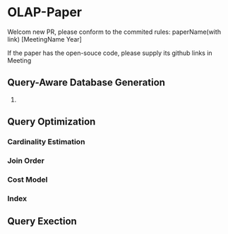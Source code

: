 # OLAP-Paper
Welcom new PR, please conform to the commited rules:  paperName(with link) [MeetingName Year]

If the paper has the open-souce code, please supply its github links in Meeting


## Query-Aware Database Generation
1. 
## Query Optimization
### Cardinality Estimation

### Join Order

### Cost Model


### Index

## Query Exection
